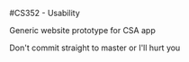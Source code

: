 #CS352 - Usability

Generic website prototype for CSA app

Don't commit straight to master or I'll hurt you
